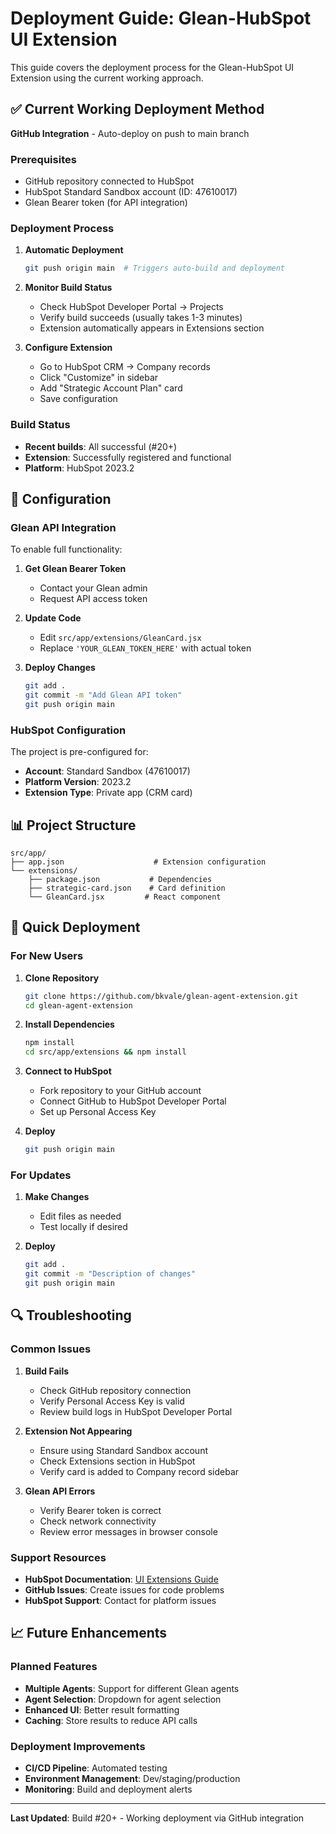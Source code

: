# Deployment Guide: Glean-HubSpot UI Extension

This guide covers the deployment process for the Glean-HubSpot UI Extension using the current working approach.

## ✅ Current Working Deployment Method

**GitHub Integration** - Auto-deploy on push to main branch

### Prerequisites
- GitHub repository connected to HubSpot
- HubSpot Standard Sandbox account (ID: 47610017)
- Glean Bearer token (for API integration)

### Deployment Process

1. **Automatic Deployment**
   ```bash
   git push origin main  # Triggers auto-build and deployment
   ```

2. **Monitor Build Status**
   - Check HubSpot Developer Portal → Projects
   - Verify build succeeds (usually takes 1-3 minutes)
   - Extension automatically appears in Extensions section

3. **Configure Extension**
   - Go to HubSpot CRM → Company records
   - Click "Customize" in sidebar
   - Add "Strategic Account Plan" card
   - Save configuration

### Build Status
- **Recent builds**: All successful (#20+)
- **Extension**: Successfully registered and functional
- **Platform**: HubSpot 2023.2

## 🔧 Configuration

### Glean API Integration

To enable full functionality:

1. **Get Glean Bearer Token**
   - Contact your Glean admin
   - Request API access token

2. **Update Code**
   - Edit `src/app/extensions/GleanCard.jsx`
   - Replace `'YOUR_GLEAN_TOKEN_HERE'` with actual token

3. **Deploy Changes**
   ```bash
   git add .
   git commit -m "Add Glean API token"
   git push origin main
   ```

### HubSpot Configuration

The project is pre-configured for:
- **Account**: Standard Sandbox (47610017)
- **Platform Version**: 2023.2
- **Extension Type**: Private app (CRM card)

## 📊 Project Structure

```
src/app/
├── app.json                    # Extension configuration
└── extensions/
    ├── package.json           # Dependencies
    ├── strategic-card.json    # Card definition
    └── GleanCard.jsx         # React component
```

## 🚀 Quick Deployment

### For New Users

1. **Clone Repository**
   ```bash
   git clone https://github.com/bkvale/glean-agent-extension.git
   cd glean-agent-extension
   ```

2. **Install Dependencies**
   ```bash
   npm install
   cd src/app/extensions && npm install
   ```

3. **Connect to HubSpot**
   - Fork repository to your GitHub account
   - Connect GitHub to HubSpot Developer Portal
   - Set up Personal Access Key

4. **Deploy**
   ```bash
   git push origin main
   ```

### For Updates

1. **Make Changes**
   - Edit files as needed
   - Test locally if desired

2. **Deploy**
   ```bash
   git add .
   git commit -m "Description of changes"
   git push origin main
   ```

## 🔍 Troubleshooting

### Common Issues

1. **Build Fails**
   - Check GitHub repository connection
   - Verify Personal Access Key is valid
   - Review build logs in HubSpot Developer Portal

2. **Extension Not Appearing**
   - Ensure using Standard Sandbox account
   - Check Extensions section in HubSpot
   - Verify card is added to Company record sidebar

3. **Glean API Errors**
   - Verify Bearer token is correct
   - Check network connectivity
   - Review error messages in browser console

### Support Resources

- **HubSpot Documentation**: [UI Extensions Guide](https://developers.hubspot.com/docs/platform/ui-extensions)
- **GitHub Issues**: Create issues for code problems
- **HubSpot Support**: Contact for platform issues

## 📈 Future Enhancements

### Planned Features
- **Multiple Agents**: Support for different Glean agents
- **Agent Selection**: Dropdown for agent selection
- **Enhanced UI**: Better result formatting
- **Caching**: Store results to reduce API calls

### Deployment Improvements
- **CI/CD Pipeline**: Automated testing
- **Environment Management**: Dev/staging/production
- **Monitoring**: Build and deployment alerts

---

**Last Updated**: Build #20+ - Working deployment via GitHub integration 